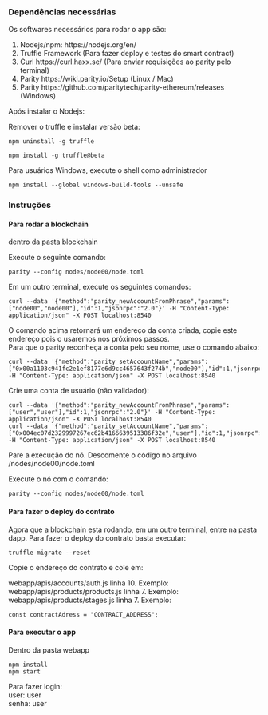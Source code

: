### Dependências necessárias

Os softwares necessários para rodar o app são:

<ol>
    <li> Nodejs/npm: https://nodejs.org/en/</li>
    <li> Truffle Framework (Para fazer deploy e testes do smart contract)</li>
    <li> Curl https://curl.haxx.se/ (Para enviar requisições ao parity pelo terminal) </li>
    <li> Parity https://wiki.parity.io/Setup (Linux / Mac) </li>
    <li> Parity https://github.com/paritytech/parity-ethereum/releases (Windows) </li>
</ol>

Após instalar o Nodejs: <br>

Remover o truffle e instalar versão beta: <br>

    npm uninstall -g truffle
    
    npm install -g truffle@beta
    
Para usuários Windows, execute o shell como administrador <br>
    
    npm install --global windows-build-tools --unsafe

### Instruções

#### Para rodar a blockchain

dentro da pasta blockchain <br>

Execute o seguinte comando: <br>

    parity --config nodes/node00/node.toml 

Em um outro terminal, execute os seguintes comandos: <br>

    curl --data '{"method":"parity_newAccountFromPhrase","params":["node00","node00"],"id":1,"jsonrpc":"2.0"}' -H "Content-Type: application/json" -X POST localhost:8540

O comando acima retornará um endereço da conta criada, copie este endereço pois o usaremos nos próximos passos. <br>
Para que o parity reconheça a conta pelo seu nome, use o comando abaixo: <br>

    curl --data '{"method":"parity_setAccountName","params":["0x00a1103c941fc2e1ef8177e6d9cc4657643f274b","node00"],"id":1,"jsonrpc":"2.0"}' -H "Content-Type: application/json" -X POST localhost:8540

Crie uma conta de usuário (não validador):

    curl --data '{"method":"parity_newAccountFromPhrase","params":["user","user"],"id":1,"jsonrpc":"2.0"}' -H "Content-Type: application/json" -X POST localhost:8540
    curl --data '{"method":"parity_setAccountName","params":["0x004ec07d2329997267ec62b4166639513386f32e","user"],"id":1,"jsonrpc":"2.0"}' -H "Content-Type: application/json" -X POST localhost:8540

Pare a execução do nó. Descomente o código no arquivo /nodes/node00/node.toml <br>

Execute o nó com o comando: <br>

    parity --config nodes/node00/node.toml 

#### Para fazer o deploy do contrato

Agora que a blockchain esta rodando, em um outro terminal, entre na pasta dapp. Para fazer o deploy do contrato basta executar: <br>

    truffle migrate --reset

Copie o endereço do contrato e cole em: <br>

webapp/apis/accounts/auth.js linha 10. Exemplo: <br>
webapp/apis/products/products.js linha 7. Exemplo: <br>
webapp/apis/products/stages.js linha 7. Exemplo: <br>

    const contractAdress = "CONTRACT_ADDRESS";

#### Para executar o app

Dentro da pasta webapp <br>

    npm install
    npm start

Para fazer login: <br>
user: user <br>
senha: user<br>
